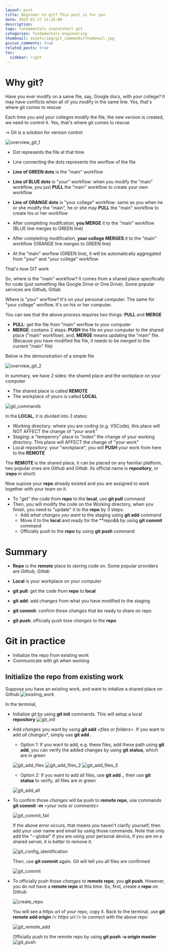 ```yaml
---
layout: post
title: Beginner to git? This post is for you
date: 2023-01-27 11:25:00
description:
tags: fundamentals inanutshell git
categories: fundamentals-engineering
thumbnail: assets/img/git_commands/thumbnail.jpg
giscus_comments: true
related_posts: true
toc:
  sidebar: right
---
```


# Why git?
Have you ever modify on a same file, say, Google docs, with your college? It may have conflicts when all of you modify in the same line. Yes, that's where git comes to rescue

Each time you and your colleges modify the file, the new version is created, we need to control it. Yes, that's where git comes to rescue

-> Git is a solution for version control

![overview_git_1](/assets/img/git_commands/overview_git_1.png)

* Dot represents the file at that time
* Line connecting the dots represents the worflow of the file

* **Line of GREEN dots** is the "main" workflow
* **Line of BLUE dots** is "your" workflow: when you modify the "main" workflow, you just **PULL** the "main" workflow to create your own workflow
* **Line of ORANGE dots** is "your college" workflow: same as you when he or she modify the "main", he or she may **PULL** the "main" workflow to create his or her workflow

* After completing modifcation, **you MERGE** it to the "main" workflow (BLUE line merges to GREEN line)
* After completing modification, **your college MERGES** it to the "main" workflow (ORANGE line merges to GREEN line)
* At the "main" worflow (GREEN line), it will be automatically aggregated from "your" and "your college" workflow

That's how GIT work


So, where is the "main" workflow? It comes from a shared place specifically for code (just something like Google Drive or One Drive). Some popular services are Github, Gitlab

Where is "your" worflow? It's on your personal computer.
The same for "your college" worflow. It's on his or her computer.

You can see that the above process requires two things: **PULL** and **MERGE**
* **PULL**: get the file from "main" worflow to your computer
* **MERGE**: contains 2 steps: **PUSH** the file on your computer to the shared place ("main" workflow), and, **MERGE** means updating the "main" file. (Because you have modified the file, it needs to be merged to the current "main" file)

Below is the demonstration of a simple file

![overview_git_2](/assets/img/git_commands/overview_git_2.png)

In summary, we have 2 sides: the shared place and the workplace on your computer
* The shared place is called **REMOTE**
* The workplace of yours is called **LOCAL**

![git_commands](/assets/img/git_commands/git_commands.png)

In the **LOCAL**, it is divided into 3 states:
* Working directory: where you are coding (e.g. VSCode), this place will NOT AFFECT the change of "your work"
* Staging: a "temperory" place to "index" the change of your working directory. This place will AFFECT the change of "your work"
* Local repository: your "workplace", you will **PUSH** your work from here to the **REMOTE**

The **REMOTE** is the shared place, it can be placed on any familiar platform, two popular ones are *Github* and *Gitlab*. Its official name is **repository**, or (**repo** in short)

Now supose your **repo** already existed and you are assigned to work together with your team on it.
* To "get" the code from **repo** to the **local**, use **git pull** command
* Then, you will modify the code on the Working directory, when you finish, you need to "update" it to the **repo** by $3$ steps:
  * Add *what changes you want* to the staging using **git add** command
  * Move it to the **local** and ready for the **repo&& by using **git commit** command
  * Officially push to the **repo** by using **git push** command

# Summary

* **Repo** is the **remote** place to storing code on. Some popular providers are *Github*, *Gitlab*

* **Local** is your workplace on your computer

* **git pull**: get the code from **repo** to **local**
* **git add**: add *changes* from what you have modified to the staging
* **git commit**: confirm those *changes* that be ready to share on repo
* **git push**: officially push tose *changes* to the **repo**


# Git in practice
* Initialize the repo from existing work
* Communicate with git when working

## Initialize the repo from existing work

Suppose you have an existing work, and want to intialize a shared place on Github
![existing_work](/assets/img/git_commands/existing_work.png)

In the termnial,
* Initialize git by using **git init** commands. This will setup a local **repository**
![git_init](/assets/img/git_commands/git_init.png)

* Add *changes* you want by using **git add** *\<files or folders\>*. If you want to add *all changes**, simply use **git add .**

    * Option 1: If you want to add, e.g. these files, add these path using **git add**, you can verify the added changes by using **git status**, which are in green

    ![git_add_files](/assets/img/git_commands/git_add_files.png)
    ![git_add_files_2](/assets/img/git_commands/git_add_files_2.png)
    ![git_add_files_3](/assets/img/git_commands/git_add_files_3.png)


    * Option 2: If you want to add all files, use **git add .**, then use **git status** to verify, all files are in green

    ![git_add_all](/assets/img/git_commands/git_add_all.png)

* To confirm those *changes* will be push to **remote repo**, use commands **git commit -m** *\<your note or comments\>*

    ![git_commit_fail](/assets/img/git_commands/git_commit_fail.png)

    If the above error occurs, that means you haven't clarify yourself, then add your user name and email by using those commands. Note that only add the "--global" if you are using your personal device, if you are on a shared server, it is better to remove it.

    ![git_config_identification](/assets/img/git_commands/git_config_identification.png)

    Then, use **git commit** again. Git will tell you all files are confirmed
    
    ![git_commit](/assets/img/git_commands/git_commit.png)

* To officially push those *changes* to **remote repo**, you **git push**. However, you do not have a **remote repo** at this time. So, first, create a **repo** on Github

    ![create_repo](/assets/img/git_commands/create_repo.png)

    You will see a https url of your repo, copy it. Back to the terminal, use **git remote add origin** */< https url />* to connect with the above repo

    ![git_remote_add](/assets/img/git_commands/git_remote_add.png)

    Officially push to the remote repo by using **git push -u origin master**
    ![git_push](/assets/img/git_commands/git_push.png)

